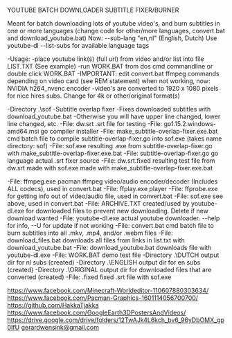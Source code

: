 YOUTUBE BATCH DOWNLOADER SUBTITLE FIXER/BURNER

Meant for batch downloading lots of youtube video's, and burn subtitles in one or more languages (change code for other/more languages, convert.bat and download_youtube.bat)
Now: --sub-lang "en,nl" (English, Dutch)
Use youtube-dl --list-subs <youtube url> for available language tags

-Usage:
	-place youtube link(s) (full url) from video and/or list into file LIST.TXT (See example)
	-run WORK.BAT from dos cmd commandline or double click WORK.BAT
	-IMPORTANT: edit convert.bat ffmpeg commands depending on video card (see REM statement) when not working, now: NVIDIA h264_nvenc encoder
	-video's are converted to 1920 x 1080 pixels for nice hires subs. Change for 4k or other/original format(s)
	
-Directory .\sof
	-Subtitle overlap fixer
	-Fixes downloaded subtitles with download_youtube.bat
	-Otherwise you will have upper line changed, lower line changed, etc.
	-File: dw.srt									.srt file for testing
	-File: go1.15.2.windows-amd64.msi 				go compiler installer
	-File: make_subtitle-overlap-fixer.exe.bat		cmd batch file to compile subtitle-overlap-fixer.go into sof.exe (takes name directory: sof)
	-File: sof.exe									resulting .exe from subtitle-overlap-fixer.go with make_subtitle-overlap-fixer.exe.bat
	-File: subtitle-overlap-fixer.go				go language actual .srt fixer source
	-File: dw.srt.fixed								resulting test file from dw.srt made with sof.exe made with make_subtitle-overlap-fixer.exe.bat
	
-File: ffmpeg.exe 									pacman ffmpeg video/audio encoder/decoder (Includes ALL codecs), used in convert.bat
-File: ffplay.exe									player
-File: ffprobe.exe									for getting info out of video/audio file, used in convert.bat
-File: sof.exe										see above, used in convert.bat
-File: ARCHIVE.TXT									created/used by youtube-dl.exe for downloaded files to prevent new downloading. Delete if new download wanted
-File: youtube-dl.exe								actual youtube downloader. --help for info, --U for update if not working
-File: convert.bat									cmd batch file to burn subtitles into all .mkv, .mp4, and/or .webm files
-File: download_files.bat							downloads all files from links in list.txt with download_youtube.bat
-File: download_youtube.bat							downloads file with youtube-dl.exe
-File: WORK.BAT										demo test file
-Directory .\DUTCH									output dir for nl subs (created)
-Directory .\ENGLISH								output dir for en subs (created)
-Directory .\ORIGINAL								output dir for downloaded files that are converted (created)
-File: .fixed 										fixed .srt file with sof.exe

https://www.facebook.com/Minecraft-Worldeditor-110607880303634/
https://www.facebook.com/Pacman-Graphics-1601114056700700/
https://github.com/HakkaTjakka
https://www.facebook.com/GoogleEarth3DPostersAndVideos/
https://drive.google.com/drive/folders/12TwAJk4L6kch_bv6_96yDbOMX_gp0IfU
gerardwensink@gmail.com